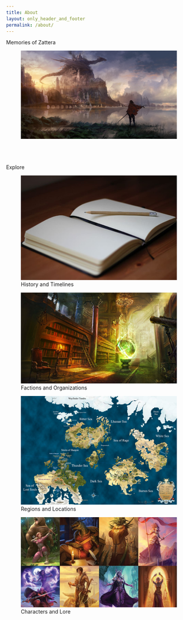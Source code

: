 ```yaml
---
title: About
layout: only_header_and_footer
permalink: /about/
---
```



<div class="section" id="about">
  <div class="container">
    <div class="h1 text-center mb-4 title">
      Memories of Zattera
    </div>
    <div class="h1 text-center mb-4 title cc-porfolio-image img-raised" data-aos="zoom-in" data-aos-anchor-placement="top-bottom">
      <figure class="cc-effect">
        <img src="/assets/images/project-legacy_of_reality-title.jpg" alt="Image"/>
      </figure>
    </div>
    <br>
    <br>
    <br>
    <div class="h1 text-center mb-4 title">
      Explore
    </div>
    <div class="tab-content gallery mt-5">
      <div class="tab-pane active" id="miscellaneous1">
        <div class="ml-auto mr-auto">
          <div class="row">
            <div class="col-md-6">
              <div class="cc-porfolio-image img-raised" data-aos="zoom-in" data-aos-anchor-placement="top-bottom">
                <figure class="cc-effect"><img src="/assets/images/project-legacy_of_reality-lore.jpg" alt="Image"/>
                  <figcaption>
                    <a href="lore"></a>
                    <div class="h4">History and Timelines</div>
                  </figcaption>
                </figure>
              </div>
              <div class="cc-porfolio-image img-raised" data-aos="zoom-in" data-aos-anchor-placement="top-bottom">
                <figure class="cc-effect"><img src="/assets/images/project-legacy_of_reality-organizations.jpg" alt="Image"/>
                  <figcaption>
                    <a href="../404.html"></a>
                    <div class="h4">Factions and Organizations</div>
                  </figcaption>
                </figure>
              </div>
            </div>
            <div class="col-md-6">
              <div class="cc-porfolio-image img-raised" data-aos="zoom-in" data-aos-anchor-placement="top-bottom">
                <figure class="cc-effect"><img src="/assets/images/project-legacy_of_reality-world_map.jpg" alt="Image"/>
                  <figcaption>
                    <a href="regions"></a>
                    <div class="h4">Regions and Locations</div>
                  </figcaption>
                </figure>
              </div>
              <div class="cc-porfolio-image img-raised" data-aos="zoom-in" data-aos-anchor-placement="top-bottom">
                <figure class="cc-effect"><img src="/assets/images/project-legacy_of_reality-characters.jpg" alt="Image"/>
                  <figcaption>
                    <a href="characters"></a>
                    <div class="h4">Characters and Lore</div>
                  </figcaption>
                </figure>
              </div>
            </div>
          </div>
        </div>
      </div>
    </div>
  </div>
</div>